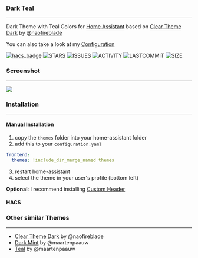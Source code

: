 ### Dark Teal
---
Dark Theme with Teal Colors for [Home Assistant](https://www.home-assistant.io) based on [Clear Theme Dark](https://github.com/naofireblade/clear-theme-dark) by [@naofireblade](https://github.com/naofireblade)

You can also take a look at my [Configuration](https://github.com/aFFekopp/homeassistant)

[![hacs_badge](https://img.shields.io/badge/HACS-Custom-orange.svg?style=flat-square)](https://github.com/custom-components/hacs)
![STARS](https://img.shields.io/github/stars/aFFekopp/dark_teal?color=yellow&style=flat-square)
![ISSUES](https://img.shields.io/github/issues-raw/aFFekopp/dark_teal?style=flat-square)
![ACTIVITY](https://img.shields.io/github/commit-activity/w/aFFekopp/dark_teal?style=flat-square)
![LASTCOMMIT](https://img.shields.io/github/last-commit/aFFekopp/dark_teal?style=flat-square)
![SIZE](https://img.shields.io/github/repo-size/aFFekopp/dark_teal?style=flat-square)

### Screenshot
---
![](https://raw.githubusercontent.com/aFFekopp/homeassistant/master/docs/1.png)

### Installation
---

#### Manual Installation
1. copy the `themes` folder into your home-assistant folder
2. add this to your `configuration.yaml`

```yaml
frontend:
  themes: !include_dir_merge_named themes
```

3. restart home-assistant
4. select the theme in your user's profile (bottom left)

**Optional**: I recommend installing [Custom Header](https://github.com/maykar/custom-header)

#### HACS

### Other similar Themes
---
- [Clear Theme Dark](https://github.com/naofireblade/clear-theme-dark) by @naofireblade
- [Dark Mint](https://github.com/home-assistant-community-themes/dark-mint) by @maartenpaauw
- [Teal](https://github.com/home-assistant-community-themes/teal) by @maartenpaauw